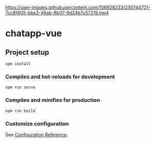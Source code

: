 





https://user-images.githubusercontent.com/106928233/230744721-7cc81605-bba3-49ab-8b07-9d24b7c57219.mp4





# chatapp-vue

## Project setup
```
npm install
```

### Compiles and hot-reloads for development
```
npm run serve
```

### Compiles and minifies for production
```
npm run build
```

### Customize configuration
See [Configuration Reference](https://cli.vuejs.org/config/).
